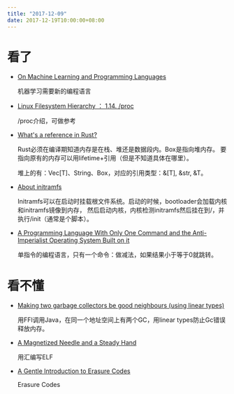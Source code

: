 ```yaml
---
title: "2017-12-09"
date: 2017-12-19T10:00:00+08:00
---
```


# 看了

+ [On Machine Learning and Programming Languages](ttps://julialang.org/blog/2017/12/ml&pl)

    机器学习需要新的编程语言

+ [Linux Filesystem Hierarchy ： 1.14. /proc](http://tldp.org/LDP/Linux-Filesystem-Hierarchy/html/proc.html)

    /proc介绍，可做参考

+ [What's a reference in Rust?](https://jvns.ca/blog/2017/11/27/rust-ref/)

    Rust必须在编译期知道内存是在栈、堆还是数据段内。Box<T>是指向堆内存。
    要指向原有的内存可以用lifetime+引用（但是不知道具体在哪里）。

    堆上的有：Vec[T]、String、Box<T>，对应的引用类型：&[T], &str, &T。

+ [About initramfs](http://www.linuxfromscratch.org/blfs/view/svn/postlfs/initramfs.html)

    Initramfs可以在启动时挂载根文件系统。启动的时候，bootloader会加载内核和initramfs镜像到内存，
    然后启动内核，内核检测initramfs然后挂在到/，并执行/init（通常是个脚本）。

+ [A Programming Language With Only One Command and the Anti-Imperialist Operating System Built on it ](http://esoteric.codes/post/168290778358/a-programming-language-with-only-one-command-and)

    单指令的编程语言，只有一个命令：做减法，如果结果小于等于0就跳转。


# 看不懂

+ [Making two garbage collectors be good neighbours (using linear types)](http://www.tweag.io/posts/2017-11-29-linear-jvm.html)

    用FFI调用Java，在同一个地址空间上有两个GC，用linear types防止Gc错误释放内存。

+ [A Magnetized Needle and a Steady Hand](http://nullprogram.com/blog/2016/11/17/)

    用汇编写ELF

+ [A Gentle Introduction to Erasure Codes](https://www.akalin.com/intro-erasure-codes)

    Erasure Codes